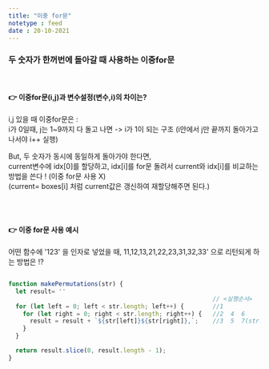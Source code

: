 ```yaml
---
title: "이중 for문"
notetype : feed
date : 20-10-2021
---
```


### 두 숫자가 한꺼번에 돌아갈 때 사용하는 이중for문

<br />

#### 👉 이중for문(i,j)과 변수설정(변수,i)의 차이는? 

i,j 있을 때 이중for문은 : 
<br />
i가 0일때, j는 1~9까지 다 돌고 나면 -> i가 1이 되는 구조 (i안에서 j만 끝까지 돌아가고 나서야 i++ 실행) 
<br />

But, 두 숫자가 동시에 동일하게 돌아가야 한다면,
<br />
current변수에 idx[0]를 할당하고, idx[i]를 for문 돌려서 current와 idx[i]를 비교하는 방법을 쓴다 ! (이중 for문 사용 X)
<br />
(current= boxes[i] 처럼 current값은 갱신하여 재할당해주면 된다.)

<br />
<br />

#### 👉 이중 for문 사용 예시

어떤 함수에 '123' 을 인자로 넣었을 때, 11,12,13,21,22,23,31,32,33' 으로 리턴되게 하는 방법은 !?

```javascript

function makePermutations(str) {
  let result= ''
                                                         // <실행순서>
  for (let left = 0; left < str.length; left++) {        //1                          8
    for (let right = 0; right < str.length; right++) {   //2  4  6                    9  11 
      result = result + `${str[left]}${str[right]},`;    //3  5  7(str.length까지 돌면) 10 12 
    }
  }

  return result.slice(0, result.length - 1);
}

```
